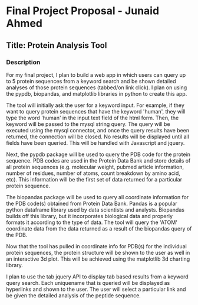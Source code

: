 # Final Project Proposal - Junaid Ahmed
## Title: Protein Analysis Tool

### Description
For my final project, I plan to build a web app in which users can query
up to 5 protein sequences from a keyword search and be shown detailed analyses of those protein
sequences (tabbed/on link click). I plan on using the pypdb, biopandas, and
matplotlib libraries in python to create this app.

The tool will initially ask the user for a keyword input. For example, if they want to query protein sequences that have the keyword 'human', they will type the word 'human' in the input text field of the html form. Then, the keyword will be passed to the mysql string query. The query will be executed using the mysql connector, and once the query results have been returned, the connection will be closed. No results will be displayed until all fields have been queried. This will be handled with Javascript and jquery. 

Next, the pypdb package will be used to query the PDB code for the protein sequence. PDB codes are used in the Protein Data Bank and store details of all protein sequences (e.g. molecular weight, pubmed article information, number of residues, number of atoms, count breakdown by amino acid, etc). This information will be the first set of data returned for a particular protein sequence.

The biopandas package will be used to query all coordinate information for the PDB code(s) obtained from Protein Data Bank. Pandas is a popular python dataframe library used by data scientists and analysts. Biopandas builds off this library, but it incorporates biological data and properly formats it according to the type of data. The tool will query the 'ATOM' coordinate data from the data returned as a result of the biopandas query of the PDB. 

Now that the tool has pulled in coordinate info for PDB(s) for the individual protein sequences, the protein structure will be shown to the user as well in an interactive 3d plot. This will be achieved using the matplotlib 3d charting library. 

I plan to use the tab jquery API to display tab based results from a keyword query search. Each uniquename that is queried will be displayed as hyperlinks and shown to the user. The user will select a particular link and be given the detailed analysis of the peptide sequence.
